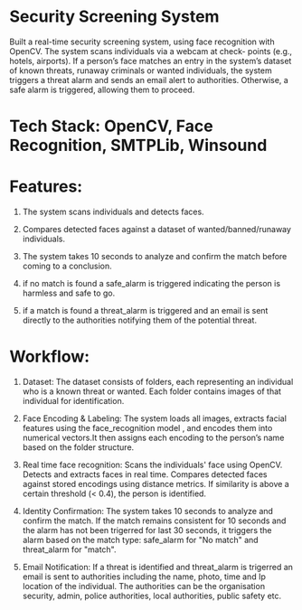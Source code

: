 # Security Screening System
Built a real-time security screening system, using face recognition with OpenCV. The system scans individuals via a webcam at check- points (e.g., hotels, airports). If a person’s face matches an
entry in the system’s dataset of known threats, runaway criminals or wanted individuals, the system triggers a threat alarm and sends
an email alert to authorities. Otherwise, a safe alarm is triggered, allowing them to proceed.

# Tech Stack: OpenCV, Face Recognition, SMTPLib, Winsound

# Features:
1. The system scans individuals and detects faces.

2. Compares detected faces against a dataset of wanted/banned/runaway individuals.

3. The system takes 10 seconds to analyze and confirm the match before coming to a conclusion.

4. if no match is found a safe_alarm is triggered indicating the person is harmless and safe to go.

5. if a match is found a threat_alarm is triggered and an email is sent directly to the authorities notifying them of the potential threat.

# Workflow:
1. Dataset: The dataset consists of folders, each representing an individual who is a known threat or wanted. Each folder contains images of that individual for identification.

2. Face Encoding & Labeling: The system loads all images, extracts facial features using the face_recognition model , and encodes them into numerical vectors.It then assigns each encoding to the person’s name based on the folder structure.

3. Real time face recognition: Scans the individuals' face using OpenCV. Detects and extracts faces in real time. Compares detected faces against stored encodings using distance metrics. If similarity is above a certain threshold (< 0.4), the person is identified.

4. Identity Confirmation:  The system takes 10 seconds to analyze and confirm the match. If the match remains consistent for 10 seconds and the alarm has not been trigerred for last 30 seconds, it triggers the alarm based on the match type: safe_alarm for "No match" and threat_alarm for "match".

5. Email Notification: If a threat is identified and threat_alarm is trigerred an email is sent to authorities including the name, photo, time and Ip location of the individual. The authorities can be the organisation security, admin, police authorities, local authorities, public safety etc.

